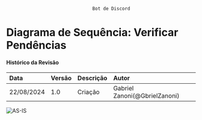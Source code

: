 									Bot de Discord
# Diagrama de Sequência: Verificar Pendências
 
#### Histórico da Revisão
| Data   | Versão       | Descrição  |  Autor  |
| :---------- | :--------- | :-------------------------------- | :-------------------------------- |
| 22/08/2024 | 1.0 | Criação  | Gabriel Zanoni(@GbrielZanoni)|


![AS-IS](https://i.imgur.com/NXaecr3.png)